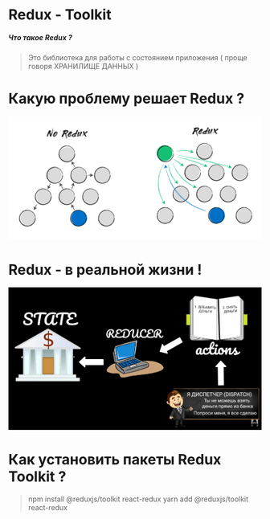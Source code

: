 # Redux - Toolkit

##### Что такое Redux ?
> Это библиотека для работы с состоянием приложения ( проще говоря ХРАНИЛИЩЕ ДАННЫХ )

# Какую проблему решает Redux ?
![Redux](./src/images/REDUX1.png)

# Redux - в реальной жизни !
![Redux](./src/images/DISPATCH.png)

# Как установить пакеты Redux Toolkit ?
> npm install @reduxjs/toolkit react-redux
> yarn add @reduxjs/toolkit react-redux
